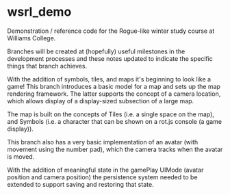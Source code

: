 # wsrl_demo
Demonstration / reference code for the Rogue-like winter study course at Williams College.

Branches will be created at (hopefully) useful milestones in the development processes and these notes updated to indicate the specific things that branch achieves.

With the addition of symbols, tiles, and maps it's beginning to look like a game! This branch introduces a basic model for a map and sets up the map rendering framework. The latter supports the concept of a camera location, which allows display of a display-sized subsection of a large map.

The map is built on the concepts of Tiles (i.e. a single space on the map), and Symbols (i.e. a character that can be shown on a rot.js console (a game display)).

This branch also has a very basic implementation of an avatar (with movement using the number pad), which the camera tracks when the avatar is moved.

With the addition of meaningful state in the gamePlay UIMode (avatar position and camera position) the persistence system needed to be extended to support saving and restoring that state.
